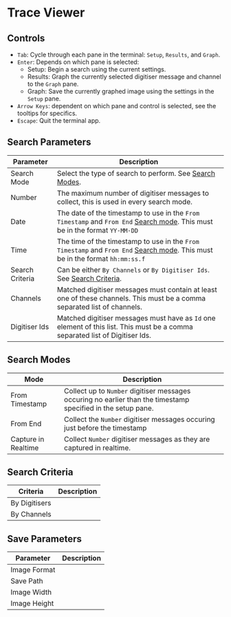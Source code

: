 # Trace Viewer

## Controls

 - `Tab`: Cycle through each pane in the terminal: `Setup`, `Results`, and `Graph`.
 - `Enter`: Depends on which pane is selected:
    - Setup: Begin a search using the current settings.
    - Results: Graph the currently selected digitiser message and channel to the `Graph` pane.
    - Graph: Save the currently graphed image using the settings in the `Setup` pane.
 - `Arrow Keys`: dependent on which pane and control is selected, see the tooltips for specifics.
 - `Escape`: Quit the terminal app.

## Search Parameters

 | Parameter | Description |
 |---|---|
 |Search Mode|Select the type of search to perform. See [Search Modes](#search-modes).|
 |Number|The maximum number of digitiser messages to collect, this is used in every search mode.|
 |Date|The date of the timestamp to use in the `From Timestamp` and `From End` [Search mode](#search-modes). This must be in the format `YY-MM-DD`|
 |Time|The time of the timestamp to use in the `From Timestamp` and `From End` [Search mode](#search-modes). This must be in the format `hh:mm:ss.f`|
 |Search Criteria|Can be either `By Channels` or `By Digitiser Ids`. See [Search Criteria](#search-criteria).|
 |Channels|Matched digitiser messages must contain at least one of these channels. This must be a comma separated list of channels.|
 |Digitiser Ids|Matched digitiser messages must have as `Id` one element of this list. This must be a comma separated list of Digitiser Ids.|


## Search Modes

 | Mode | Description |
 |---|---|
 |From Timestamp|Collect up to `Number` digitiser messages occuring no earlier than the timestamp specified in the setup pane.|
 |From End|Collect the `Number` digitiser messages occuring just before the timestamp  |
 |Capture in Realtime|Collect `Number` digitiser messages as they are captured in realtime.|

## Search Criteria

 | Criteria | Description |
 |---|---|
 |By Digitisers||
 |By Channels||

 ## Save Parameters

 | Parameter | Description |
 |---|---|
 |Image Format||
 |Save Path||
 |Image Width||
 |Image Height||

